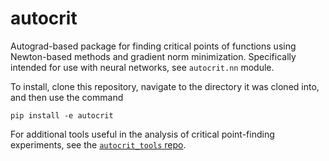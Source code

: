 # autocrit

Autograd-based package for finding critical points of functions using Newton-based methods and gradient norm minimization.
Specifically intended for use with neural networks, see `autocrit.nn` module.

To install, clone this repository, navigate to the directory it was cloned into, and then use the command
```
pip install -e autocrit
```

For additional tools useful in the analysis of critical point-finding experiments,
see the [`autocrit_tools` repo](https://github.com/charlesfrye/autocrit_tools).
